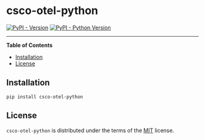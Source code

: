 # csco-otel-python

[![PyPI - Version](https://img.shields.io/pypi/v/csco-otel-python.svg)](https://pypi.org/project/csco-otel-python)
[![PyPI - Python Version](https://img.shields.io/pypi/pyversions/csco-otel-python.svg)](https://pypi.org/project/csco-otel-python)

-----

**Table of Contents**

- [Installation](#installation)
- [License](#license)

## Installation

```console
pip install csco-otel-python
```

## License

`csco-otel-python` is distributed under the terms of the [MIT](https://spdx.org/licenses/MIT.html) license.
